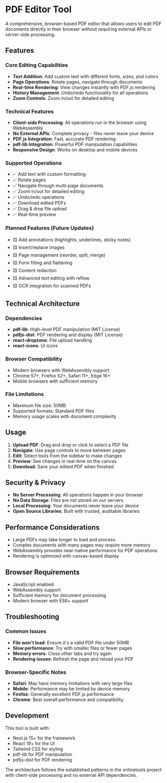 # PDF Editor Tool

A comprehensive, browser-based PDF editor that allows users to edit PDF documents directly in their browser without requiring external APIs or server-side processing.

## Features

### Core Editing Capabilities
- **Text Addition**: Add custom text with different fonts, sizes, and colors
- **Page Operations**: Rotate pages, navigate through documents
- **Real-time Rendering**: View changes instantly with PDF.js rendering
- **History Management**: Undo/redo functionality for all operations
- **Zoom Controls**: Zoom in/out for detailed editing

### Technical Features
- **Client-side Processing**: All operations run in the browser using WebAssembly
- **No External APIs**: Complete privacy - files never leave your device
- **PDF.js Integration**: Fast, accurate PDF rendering
- **pdf-lib Integration**: Powerful PDF manipulation capabilities
- **Responsive Design**: Works on desktop and mobile devices

### Supported Operations
- ✅ Add text with custom formatting
- ✅ Rotate pages
- ✅ Navigate through multi-page documents
- ✅ Zoom in/out for detailed editing
- ✅ Undo/redo operations
- ✅ Download edited PDFs
- ✅ Drag & drop file upload
- ✅ Real-time preview

### Planned Features (Future Updates)
- 🟨 Add annotations (highlights, underlines, sticky notes)
- 🟨 Insert/replace images
- 🟨 Page management (reorder, split, merge)
- 🟨 Form filling and flattening
- 🟨 Content redaction
- 🟨 Advanced text editing with reflow
- 🟨 OCR integration for scanned PDFs

## Technical Architecture

### Dependencies
- **pdf-lib**: High-level PDF manipulation (MIT License)
- **pdfjs-dist**: PDF rendering and display (MIT License)
- **react-dropzone**: File upload handling
- **react-icons**: UI icons

### Browser Compatibility
- Modern browsers with WebAssembly support
- Chrome 57+, Firefox 52+, Safari 11+, Edge 16+
- Mobile browsers with sufficient memory

### File Limitations
- Maximum file size: 50MB
- Supported formats: Standard PDF files
- Memory usage scales with document complexity

## Usage

1. **Upload PDF**: Drag and drop or click to select a PDF file
2. **Navigate**: Use page controls to move between pages
3. **Edit**: Select tools from the sidebar to make changes
4. **Preview**: See changes in real-time on the canvas
5. **Download**: Save your edited PDF when finished

## Security & Privacy

- **No Server Processing**: All operations happen in your browser
- **No Data Storage**: Files are not stored on our servers
- **Local Processing**: Your documents never leave your device
- **Open Source Libraries**: Built with trusted, auditable libraries

## Performance Considerations

- Large PDFs may take longer to load and process
- Complex documents with many pages may require more memory
- WebAssembly provides near-native performance for PDF operations
- Rendering is optimized with canvas-based display

## Browser Requirements

- JavaScript enabled
- WebAssembly support
- Sufficient memory for document processing
- Modern browser with ES6+ support

## Troubleshooting

### Common Issues
- **File won't load**: Ensure it's a valid PDF file under 50MB
- **Slow performance**: Try with smaller files or fewer pages
- **Memory errors**: Close other tabs and try again
- **Rendering issues**: Refresh the page and reload your PDF

### Browser-Specific Notes
- **Safari**: May have memory limitations with very large files
- **Mobile**: Performance may be limited by device memory
- **Firefox**: Generally excellent PDF.js performance
- **Chrome**: Best overall performance and compatibility

## Development

This tool is built with:
- Next.js 15+ for the framework
- React 19+ for the UI
- Tailwind CSS for styling
- pdf-lib for PDF manipulation
- pdfjs-dist for PDF rendering

The architecture follows the established patterns in the onlinetools project with client-side processing and no external API dependencies.
